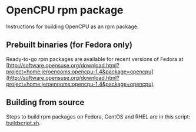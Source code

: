 # OpenCPU rpm package

Instructions for building OpenCPU as an rpm package.

## Prebuilt binaries (for Fedora only)

Ready-to-go rpm packages are available for recent versions of Fedora at [http://software.opensuse.org/download.html?project=home:jeroenooms:opencpu-1.4&package=opencpu](http://software.opensuse.org/download.html?project=home:jeroenooms:opencpu-1.4&package=opencpu).

## Building from source

Steps to build rpm packages on Fedora, CentOS and RHEL are in this script: [buildscript.sh](buildscript.sh).
